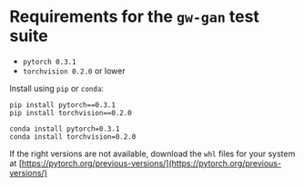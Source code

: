# Requirements for the `gw-gan` test suite

- `pytorch 0.3.1`
- `torchvision 0.2.0` or lower

Install using `pip` or `conda`:

````
pip install pytorch==0.3.1
pip install torchvision==0.2.0
````

````
conda install pytorch=0.3.1
conda install torchvision=0.2.0
````

If the right versions are not available, download the `whl` files for your system at [https://pytorch.org/previous-versions/](https://pytorch.org/previous-versions/)

